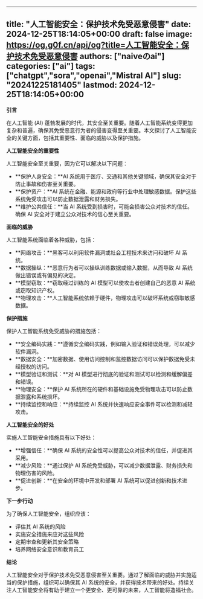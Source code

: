 
---
title: "人工智能安全：保护技术免受恶意侵害"
date: 2024-12-25T18:14:05+00:00
draft: false
image: https://og.g0f.cn/api/og?title=人工智能安全：保护技术免受恶意侵害
authors: ["naiveのai"]
categories: ["ai"]
tags: ["chatgpt","sora","openai","Mistral AI"]
slug: "20241225181405"
lastmod: 2024-12-25T18:14:05+00:00
---
**引言**

在人工智能 (AI) 蓬勃发展的时代，其安全至关重要。随着人工智能系统变得更加复杂和普遍，确保其免受恶意行为者的侵害变得至关重要。本文探讨了人工智能安全的关键方面，包括其重要性、面临的威胁以及保护措施。

**人工智能安全的重要性**

人工智能安全至关重要，因为它可以解决以下问题：

* **保护人身安全：**AI 系统用于医疗、交通和其他关键领域，确保其安全对于防止事故和伤害至关重要。
* **保护资产：**AI 系统在金融、能源和政府等行业中处理敏感数据。保护这些系统免受攻击可以防止数据泄露和财务损失。
* **维护公共信任：**当 AI 系统受到损害时，可能会损害公众对技术的信任。确保 AI 安全对于建立公众对技术的信心至关重要。

**面临的威胁**

人工智能系统面临着各种威胁，包括：

* **网络攻击：**黑客可以利用软件漏洞或社会工程技术来访问和破坏 AI 系统。
* **数据操纵：**恶意行为者可以操纵训练数据或输入数据，从而导致 AI 系统做出错误或有偏见的决定。
* **模型窃取：**窃取经过训练的 AI 模型可以使攻击者创建自己的恶意 AI 系统或窃取知识产权。
* **物理攻击：**人工智能系统依赖于硬件，物理攻击可以破坏系统或窃取敏感数据。

**保护措施**

保护人工智能系统免受威胁的措施包括：

* **安全编码实践：**遵循安全编码实践，例如输入验证和错误处理，可以减少软件漏洞。
* **数据安全：**加密数据、使用访问控制和监控数据访问可以保护数据免受未经授权的访问。
* **模型验证和测试：**对 AI 模型进行彻底的验证和测试可以检测和缓解偏差和错误。
* **物理安全：**保护 AI 系统所在的硬件和基础设施免受物理攻击可以防止数据泄露和系统损坏。
* **持续监控和响应：**持续监控 AI 系统并快速响应安全事件可以检测和减轻攻击。

**人工智能安全的好处**

实施人工智能安全措施具有以下好处：

* **增强信任：**确保 AI 系统的安全性可以提高公众对技术的信任，并促进其采用。
* **减少风险：**通过保护 AI 系统免受威胁，可以减少数据泄露、财务损失和物理伤害的风险。
* **促进创新：**在安全的环境中开发和部署 AI 系统可以促进创新和技术进步。

**下一步行动**

为了确保人工智能安全，组织应该：

* 评估其 AI 系统的风险
* 实施安全措施来应对这些风险
* 定期审查和更新其安全策略
* 培养网络安全意识和教育员工

**结论**

人工智能安全对于保护技术免受恶意侵害至关重要。通过了解面临的威胁并实施适当的保护措施，组织可以确保其 AI 系统的安全，并获得技术带来的好处。持续关注人工智能安全将有助于建立一个更安全、更可靠的未来，人工智能将造福社会。